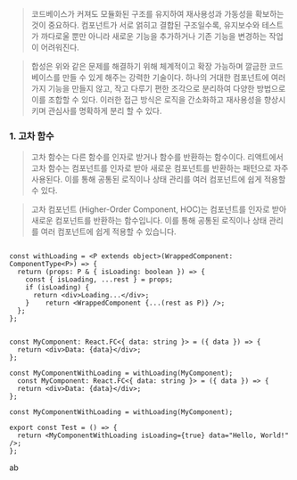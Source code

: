 > 코드베이스가 커져도 모듈화된 구조를 유지하여 재사용성과 가동성을 확보하는 것이 중요하다. 컴포넌트가 서로 얽히고 결합된 구조일수록, 유지보수와 테스트가 까다로울 뿐만 아니라 새로운 기능을 추가하거나 기존 기능을 변경하는 작업이 어려워진다. 

> 합성은 위와 같은 문제를 해결하기 위해 체계적이고 확장 가능하며 깔금한 코드베이스를 만들 수 있게 해주는 강력한 기술이다. 하나의 거대한 컴포넌트에 여러 가지 기능을 만들지 않고, 작고 다루기 편한 조각으로 분리하여 다양한 방법으로 이를 조합할 수 있다. 이러한 접근 방식은 로직을 간소화하고 재사용성을 향상시키며 관심사를 명확하게 분리 할 수 있다.

### 1. 고차 함수

> 고차 함수는 다른 함수를 인자로 받거나 함수를 반환하는 함수이다. 리액트에서 고차 함수는 컴포넌트를 인자로 받아 새로운 컴포넌트를 반환하는 패턴으로 자주 사용된다. 이를 통해 공통된 로직이나 상태 관리를 여러 컴포넌트에 쉽게 적용할 수 있다.

> 고차 컴포넌트 (Higher-Order Component, HOC)는 컴포넌트를 인자로 받아 새로운 컴포넌트를 반환하는 함수입니다. 이를 통해 공통된 로직이나 상태 관리를 여러 컴포넌트에 쉽게 적용할 수 있습니다.

``` tsx

const withLoading = <P extends object>(WrappedComponent: ComponentType<P>) => {  
  return (props: P & { isLoading: boolean }) => {  
    const { isLoading, ...rest } = props;  
    if (isLoading) {  
      return <div>Loading...</div>;  
    }    return <WrappedComponent {...(rest as P)} />;  
  };  
};  
```

``` tsx

const MyComponent: React.FC<{ data: string }> = ({ data }) => {  
  return <div>Data: {data}</div>;  
};  
  
const MyComponentWithLoading = withLoading(MyComponent);  
  const MyComponent: React.FC<{ data: string }> = ({ data }) => {  
  return <div>Data: {data}</div>;  
};  
  
const MyComponentWithLoading = withLoading(MyComponent);  
  
export const Test = () => {  
  return <MyComponentWithLoading isLoading={true} data="Hello, World!" />;  
};
```

ab
